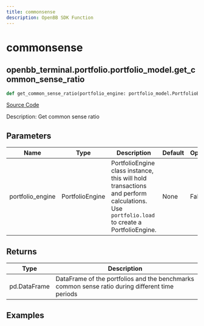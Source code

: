```yaml
---
title: commonsense
description: OpenBB SDK Function
---
```


# commonsense

## openbb_terminal.portfolio.portfolio_model.get_common_sense_ratio

```python title='openbb_terminal/portfolio/portfolio_model.py'
def get_common_sense_ratio(portfolio_engine: portfolio_model.PortfolioEngine) -> None
```
[Source Code](https://github.com/OpenBB-finance/OpenBBTerminal/tree/main/openbb_terminal/portfolio/portfolio_model.py#L1338)

Description: Get common sense ratio

## Parameters

| Name | Type | Description | Default | Optional |
| ---- | ---- | ----------- | ------- | -------- |
| portfolio_engine | PortfolioEngine | PortfolioEngine class instance, this will hold transactions and perform calculations.<br/>Use `portfolio.load` to create a PortfolioEngine. | None | False |

## Returns

| Type | Description |
| ---- | ----------- |
| pd.DataFrame | DataFrame of the portfolios and the benchmarks common sense ratio during different time periods |

## Examples

